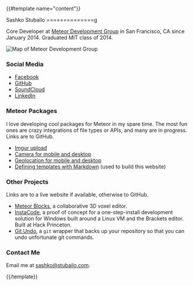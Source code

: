 {{#template name="content"}}

Sashko Stubailo
==============g

Core Developer at [Meteor Development Group](http://meteor.com) in San Francisco, CA since January 2014. Graduated MIT class of 2014.

![Map of Meteor Development Group](http://maps.googleapis.com/maps/api/staticmap?center=140%2010th%20street,san%20francisco&zoom=15&size=500x100&markers=140%2010th%20street,san%20francisco&scale=2)

### Social Media

- [Facebook](https://www.facebook.com/sashko)
- [GitHub](https://github.com/stubailo)
- [SoundCloud](https://soundcloud.com/dj-mashko)
- [LinkedIn](https://www.linkedin.com/pub/oleksandr-stubailo/14/798/13a)

### Meteor Packages

I love developing cool packages for Meteor in my spare time. The most fun ones are crazy integrations of file types or APIs, and many are in progress. Links are to GitHub.

- [Imgur upload](https://github.com/stubailo/meteor-imgur)
- [Camera for mobile and desktop](https://github.com/meteor/mobile-packages/tree/master/packages/mdg:camera)
- [Geolocation for mobile and desktop](https://github.com/meteor/mobile-packages/tree/master/packages/mdg:geolocation)
- [Defining templates with Markdown](https://github.com/stubailo/meteor-markdown-templating) (used to build this website)

### Other Projects

Links are to a live website if available, otherwise to GitHub.

- [Meteor Blocks](http://3d.meteor.com/), a collaborative 3D voxel editor.
- [InstaCode](https://github.com/stubailo/InstaCode), a proof of concept for a one-step-install development solution for Windows built around a Linux VM and the Brackets editor. Built at Hack Princeton.
- [Git Undo](https://github.com/zhangela/git-undo), a `git` wrapper that backs up your repository so that you can undo unfortunate git commands.

### Contact Me

Email me at [sashko@stubailo.com](mailto:sashko@meteor.com).


{{/template}}